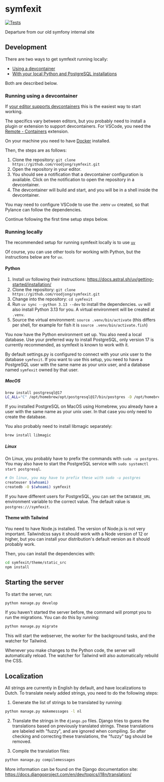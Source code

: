 # symfexit

[![Tests](https://github.com/roodjong/symfexit/actions/workflows/test.yml/badge.svg)](https://github.com/roodjong/symfexit/actions/workflows/test.yml)

Departure from our old symfony internal site

## Development

There are two ways to get symfexit running locally:
- [Using a devcontainer](#running-using-a-devcontainer)
- [With your local Python and PostgreSQL installations](#running-locally)

Both are described below.


### Running using a devcontainer

If [your editor supports devcontainers](https://containers.dev/supporting#editors) this is the easiest way to start working.

The specifics vary between editors, but you probably need to install a plugin or extension to support devcontainers.
For VSCode, you need the [Remote - Containers](https://marketplace.visualstudio.com/items?itemName=ms-vscode-remote.remote-containers) extension.

On your machine you need to have [Docker](https://docs.docker.com/get-docker/) installed.

Then, the steps are as follows:
1. Clone the repository: `git clone https://github.com/roodjong/symfexit.git`
2. Open the repository in your editor.
3. You should see a notification that a devcontainer configuration is available. Click on the notification to open the repository in a devcontainer.
4. The devcontainer will build and start, and you will be in a shell inside the devcontainer.

You may need to configure VSCode to use the .venv `uv` created, so that Pylance can follow the dependencies.

Continue following the first time setup steps below.


### Running locally

The recommended setup for running symfexit locally is to use [`uv`](https://docs.astral.sh/uv/)

Of course, you can use other tools for working with Python, but the instructions below are for `uv`.


#### Python

1. Install uv following their instructions: https://docs.astral.sh/uv/getting-started/installation/
2. Clone the repository: `git clone https://github.com/roodjong/symfexit.git`
3. Change into the repository: `cd symfexit`
4. Run `uv sync --python 3.13 --dev` to install the dependencies. `uv` will also install Python 3.13 for you. A virtual environment will be created at `.venv`.
5. Source the virtual environment: `source .venv/bin/activate` (this differs per shell, for example for fish it is `source .venv/bin/activate.fish`)

You now have the Python environment set up.
You also need a local database.
Use your preferred way to install PostgreSQL, only version 17 is currently recommended, as symfexit is known to work with it.

By default settings.py is configured to connect with your unix user to the database `symfexit`.
If you want to use this setup, you need to have a PostgreSQL user with the same name as your unix user, and a database named `symfexit` owned by that user.

##### MacOS
```bash
brew install postgresql@17
LC_ALL="C" /opt/homebrew/opt/postgresql@17/bin/postgres -D /opt/homebrew/var/postgresql@17
```

If you installed PostgreSQL on MacOS using Homebrew, you already have a user with the same name as your unix user.
In that case you only need to create the database.

You also probably need to install libmagic separately:

```bash
brew install libmagic
```

##### Linux
On Linux, you probably have to prefix the commands with `sudo -u postgres`.
You may also have to start the PostgreSQL service with `sudo systemctl start postgresql`.

```bash
# On linux, you may have to prefix these with sudo -u postgres
createuser $(whoami)
createdb -O $(whoami) symfexit
```

If you have different users for PostgreSQL, you can set the `DATABASE_URL` environment variable to the correct value.
The default value is `postgres:///symfexit`.


#### Theme with Tailwind

You need to have Node.js installed.
The version of Node.js is not very important.
Tailwindcss says it should work with a Node version of 12 or higher, but you can install your distribution's default version as it should probably work.

Then, you can install the dependencies with:

```bash
cd symfexit/theme/static_src
npm install
```


## Starting the server

To start the server, run:

```bash
python manage.py develop
```

If you haven't started the server before, the command will prompt you to run the migrations.
You can do this by running:

```bash
python manage.py migrate
```

This will start the webserver, the worker for the background tasks, and the watcher for Tailwind.

Whenever you make changes to the Python code, the server will automatically reload.
The watcher for Tailwind will also automatically rebuild the CSS.

## Localization

All strings are currently in English by default, and have localizations to Dutch.
To translate newly added strings, you need to do the following steps:
1. Generate the list of strings to be translated by running:

```bash
python manage.py makemessages -l nl
```

2. Translate the strings in the `django.po` files.
Django tries to guess the translations based on previously translated strings.
These translations are labeled with "fuzzy", and are ignored when compiling.
So after checking and correcting these translations, the "fuzzy" tag should be removed.

3. Compile the translation files:

```bash
python manage.py compilemessages
```

More information can be found on the Django documentation site: https://docs.djangoproject.com/en/dev/topics/i18n/translation/
